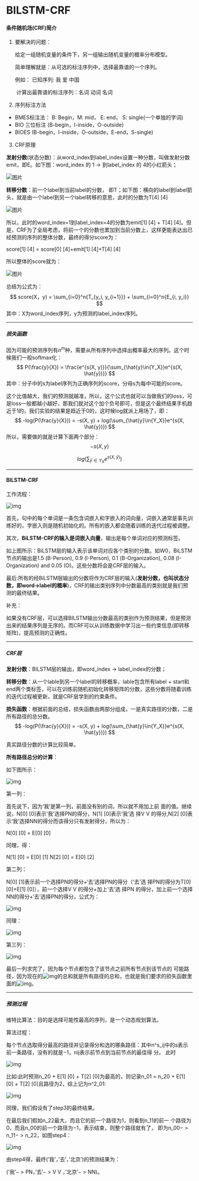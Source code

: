 # BILSTM-CRF

#### 条件随机场(CRF)简介

1. 要解决的问题：

   给定一组随机变量的条件下，另一组输出随机变量的概率分布模型。

   简单理解就是：从可选的标注序列中，选择最靠谱的一个序列。

   例如： 已知序列: 我  爱  中国

   ​            计算出最靠谱的标注序列：名词  动词  名词

2. 序列标注方法

- BMES标注法： B: Begin，M: mid， E: end， S: single(一个单独的字词)
- BIO 三位标注 (B-begin，I-inside，O-outside)
- BIOES (B-begin，I-inside，O-outside，E-end，S-single)

3. CRF原理

**发射分数**(状态分数)：从word_index到label_index设置一种分数，叫做发射分数emit，即E。如下图：word_index 的 1 -> 到label_index 的 4的小红箭头；

![图片](./图片/52202.png)

**转移分数**：前一个label到当前label的分数， 即T；如下图：横向的label到label箭头，就是由一个label到另一个label转移的意思，此时的分数为T[4] [4] 

![图片](./图片/052203.png)

所以，此时的word_index=1到label_index=4的分数为emit[1] [4] + T[4] [4]。但是，CRF为了全局考虑，将前一个的分数也累加到当前分数上，这样更能表达出已经预测的序列的整体分数，最终的得分score为：

score[1] [4] = score[0] [4]+emit[1] [4]+T[4] [4]

所以整体的score就为：

![图片](./图片/052204.png)

总结为公式为：
$$
score(X，y) = \sum_{i=0}^n{T_{y_i, y_{i+1}}} + \sum_{i=0}^n{E_{i, y_i}}
$$
其中：X为word_index序列，y为预测的label_index序列。

------

##### 损失函数

因为可能的预测序列有$n^m$种，需要从所有序列中选择出概率最大的序列。这个时候我们一般softmax化：
$$
P(\frac{y}{X}) = \frac{e^{s(X, y)}}{\sum_{\hat{y}\in{Y_X}}e^{s(X, \hat{y})}}
$$
其中：分子中的s为label序列为正确序列的score，分母s为每中可能的score。

这个比值越大，我们的预测就越准，所以，这个公式也就可以当做我们的loss，可是loss一般都越小越好，那我们就对这个加个负号即可，但是这个最终结果手机趋近于1的，我们实验的结果是趋近于0的，这时候log就派上用场了，即：
$$
-log(P(\frac{y}{X})) = -s(X, y) + log(\sum_{\hat{y}\in{Y_X}}e^{s(X, \hat{y})})
$$
所以，需要做的就是计算下面两个部分：
$$
-s(X, y) 
$$

$$
log(\sum_{\hat{y}\in{Y_X}}e^{s(X, \hat{y})})
$$

-----

#### BILSTM-CRF

工作流程：

![img](./图片/052205.png)

首先，句中的每个单词是一条包含词嵌入和字嵌入的词向量，词嵌入通常是事先训练好的，字嵌入则是随机初始化的。所有的嵌入都会随着训练的迭代过程被调整。

其次，**BiLSTM-CRF的输入是词嵌入向量**，输出是每个单词对应的预测标签。

如上图所示：BiLSTM层的输入表示该单词对应各个类别的分数。如W0，BiLSTM节点的输出是1.5 (B-Person), 0.9 (I-Person), 0.1 (B-Organization), 0.08 (I-Organization) and 0.05 (O)。这些分数将会是CRF层的输入。

最后:所有的经BiLSTM层输出的分数将作为CRF层的输入(**发射分数，也叫状态分数，即word->label的概率**)，CRF的输出类别序列中分数最高的类别就是我们预测的最终结果。

补充：

如果没有CRF层，可以选择BILSTM输出分数最高的类别作为预测结果，但是预测出来的结果序列是无序的。而CRF可以从训练数据中学习出一些约束信息(即转移矩阵)，提高预测的正确性。

-----

##### CRF层

**发射分数**：BILSTM层的输出，即word_index -> label_index的分数；

**转移分数**：从一个lable到另一个label的转移概率，lable包含所有label + start和end两个类标签，可以在训练前随机初始化转移矩阵的分数，这些分数将随着训练的迭代过程被更新，就是CRF层学到的约束条件。

**损失函数**：根据前面的总结，损失函数由两部分组成，一是真实路径的分数，二是所有路径的总分数。
$$
-log(P(\frac{y}{X})) = -s(X, y) + log(\sum_{\hat{y}\in{Y_X}}e^{s(X, \hat{y})})
$$


真实路径分数的计算比较简单。

**所有路径总分的计算**：

如下图所示：

![img](./图片/052206.png)

第一列：

首先说下，因为‘我’是第一列，前面没有别的词，所以就不用加上前 面的值。继续说，N[0] [0]表示‘我’选择PN的得分，N[1] [0]表示‘我’选 择V V 的得分,N[2] [0]表示‘我’选择NN的得分而该得分只有发射得分，所以为：

N[0] [0] = E[0] [0]

同理，得：

N[1] [0] = E[0] [1] N[2] [0] = E[0] [2]

第二列：

N[0] [1]表示前一个选择PN的得分+‘去’选择PN的得分（‘去’选 择PN的得分为T[0] [0]+E[1] [0]），前一个选择V V 的得分+加上‘去’选 择PN 的得分，加上前一个选择NN的得分+‘去’选择PN的得分。公式为：

![img](./图片/052207.png)

同理：

![img](./图片/052208.png)

第三列：

![img](./图片/052209.png)

最后一列求完了，因为每个节点都包含了该节点之前所有节点到该节点的 可能路径，因为现在的![img](./图片/052210.png)的总和就是所有路径的总和，也就是我们要求的损失函数里面的![img](./图片/052211.png)。

-----

##### 预测过程

维特比算法：目的是选择可能性最高的序列，是一个动态规划算法。

算法过程：

每个节点选取得分最高的路径并记录得分和选的哪条路径：其中n^s_ij中的s表示前一条路径，没有的就是−1，nij表示前节点到当前节点的最佳得 分。 此时

![img](./图片/052212.png)

比如:此时预测n_20 + E[1] [0] + T[2] [0]为最高的，则记录n_01 = n_20 + E[1] [0] + T[2] [0]且路径为2，综上记为n^2_01:

![img](./图片/052213.png)

同理，我们假设有了step3的最终结果。



在最后我们假如n_22最大，而且它的前一个路径为1，则看到n_11的前一 个路径为0，而且n_00的前一个路径为−1，表示结束，则整个路径就有了， 即为n_00− > n_11− > n_22，如图step4：

![img](./图片/052214.png)

由step4得，最终(’我’，’去’，’北京’)的预测结果为：

(’我’− > PN，’去’− > V V ，’北京’− > NN)。

















